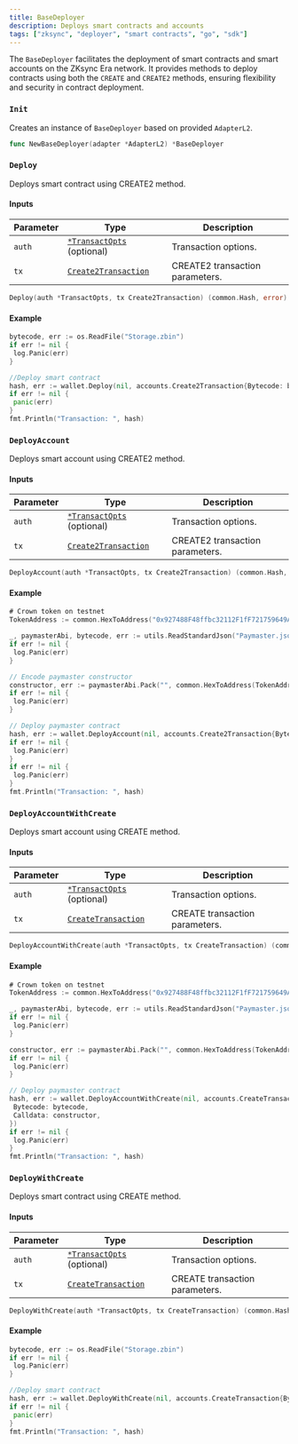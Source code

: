 ```yaml
---
title: BaseDeployer
description: Deploys smart contracts and accounts
tags: ["zksync", "deployer", "smart contracts", "go", "sdk"]
---
```


The `BaseDeployer` facilitates the deployment of smart contracts and smart accounts on the ZKsync Era network. It
provides methods to deploy contracts using both the `CREATE` and `CREATE2` methods, ensuring flexibility and security in
contract deployment.

### `Init`

Creates an instance of `BaseDeployer` based on provided `AdapterL2`.

```go
func NewBaseDeployer(adapter *AdapterL2) *BaseDeployer
```

### `Deploy`

Deploys smart contract using CREATE2 method.

#### Inputs

| Parameter | Type                                                      | Description                     |
| --------- | --------------------------------------------------------- | ------------------------------- |
| `auth`    | [`*TransactOpts`](/zksync-era/sdk/go/api/accounts/types#transactopts) (optional) | Transaction options.            |
| `tx`      | [`Create2Transaction`](/zksync-era/sdk/go/api/accounts/types#create2transaction) | CREATE2 transaction parameters. |

```go
Deploy(auth *TransactOpts, tx Create2Transaction) (common.Hash, error)
```

#### Example

```go
bytecode, err := os.ReadFile("Storage.zbin")
if err != nil {
 log.Panic(err)
}

//Deploy smart contract
hash, err := wallet.Deploy(nil, accounts.Create2Transaction{Bytecode: bytecode})
if err != nil {
 panic(err)
}
fmt.Println("Transaction: ", hash)
```

### `DeployAccount`

Deploys smart account using CREATE2 method.

#### Inputs

| Parameter | Type                                                      | Description                     |
| --------- | --------------------------------------------------------- | ------------------------------- |
| `auth`    | [`*TransactOpts`](/zksync-era/sdk/go/api/accounts/types#transactopts) (optional) | Transaction options.            |
| `tx`      | [`Create2Transaction`](/zksync-era/sdk/go/api/accounts/types#create2transaction) | CREATE2 transaction parameters. |

```go
DeployAccount(auth *TransactOpts, tx Create2Transaction) (common.Hash, error)
```

#### Example

```go
# Crown token on testnet
TokenAddress := common.HexToAddress("0x927488F48ffbc32112F1fF721759649A89721F8F")

_, paymasterAbi, bytecode, err := utils.ReadStandardJson("Paymaster.json")
if err != nil {
 log.Panic(err)
}

// Encode paymaster constructor
constructor, err := paymasterAbi.Pack("", common.HexToAddress(TokenAddress))
if err != nil {
 log.Panic(err)
}

// Deploy paymaster contract
hash, err := wallet.DeployAccount(nil, accounts.Create2Transaction{Bytecode: bytecode, Calldata: constructor})
if err != nil {
 log.Panic(err)
}
if err != nil {
 log.Panic(err)
}
fmt.Println("Transaction: ", hash)

```

### `DeployAccountWithCreate`

Deploys smart account using CREATE method.

#### Inputs

| Parameter | Type                                                    | Description                    |
| --------- | ------------------------------------------------------- | ------------------------------ |
| `auth`    | [`*TransactOpts`](/zksync-era/sdk/go/api/accounts/types#transactopts) (optional) | Transaction options.           |
| `tx`      | [`CreateTransaction`](/zksync-era/sdk/go/api/accounts/types#createtransaction) | CREATE transaction parameters. |

```go
DeployAccountWithCreate(auth *TransactOpts, tx CreateTransaction) (common.Hash, error)
```

#### Example

```go
# Crown token on testnet
TokenAddress := common.HexToAddress("0x927488F48ffbc32112F1fF721759649A89721F8F")

_, paymasterAbi, bytecode, err := utils.ReadStandardJson("Paymaster.json")
if err != nil {
 log.Panic(err)
}

constructor, err := paymasterAbi.Pack("", common.HexToAddress(TokenAddress))
if err != nil {
 log.Panic(err)
}

// Deploy paymaster contract
hash, err := wallet.DeployAccountWithCreate(nil, accounts.CreateTransaction{
 Bytecode: bytecode,
 Calldata: constructor,
})
if err != nil {
 log.Panic(err)
}
fmt.Println("Transaction: ", hash)
```

### `DeployWithCreate`

Deploys smart contract using CREATE method.

#### Inputs

| Parameter | Type                                                    | Description                    |
| --------- | ------------------------------------------------------- | ------------------------------ |
| `auth`    | [`*TransactOpts`](/zksync-era/sdk/go/api/accounts/types#transactopts) (optional) | Transaction options.           |
| `tx`      | [`CreateTransaction`](/zksync-era/sdk/go/api/accounts/types#createtransaction) | CREATE transaction parameters. |

```go
DeployWithCreate(auth *TransactOpts, tx CreateTransaction) (common.Hash, error)
```

#### Example

```go
bytecode, err := os.ReadFile("Storage.zbin")
if err != nil {
 log.Panic(err)
}

//Deploy smart contract
hash, err := wallet.DeployWithCreate(nil, accounts.CreateTransaction{Bytecode: bytecode})
if err != nil {
 panic(err)
}
fmt.Println("Transaction: ", hash)
```
